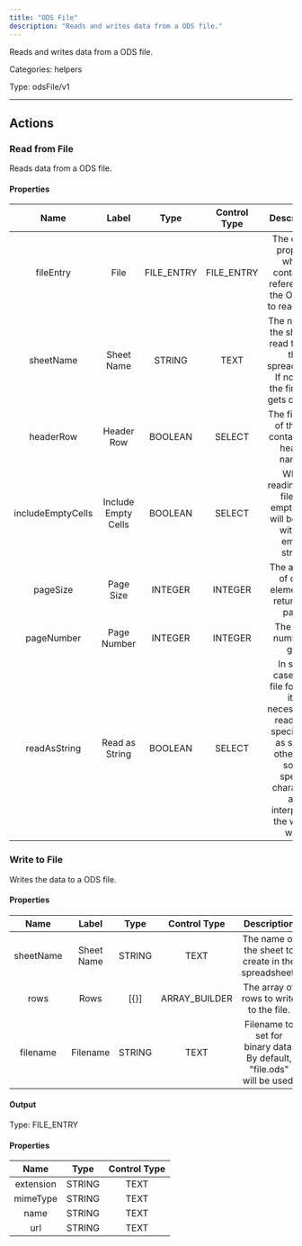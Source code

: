 ```yaml
---
title: "ODS File"
description: "Reads and writes data from a ODS file."
---
```


Reads and writes data from a ODS file.


Categories: helpers


Type: odsFile/v1

<hr />




## Actions


### Read from File
Reads data from a ODS file.

#### Properties

|      Name       |      Label     |     Type     |     Control Type     |     Description     |     Required        |
|:--------------:|:--------------:|:------------:|:--------------------:|:-------------------:|:-------------------:|
| fileEntry | File | FILE_ENTRY | FILE_ENTRY  |  The object property which contains a reference to the ODS file to read from.  |  true  |
| sheetName | Sheet Name | STRING | TEXT  |  The name of the sheet to read from in the spreadsheet. If not set, the first one gets chosen.  |  null  |
| headerRow | Header Row | BOOLEAN | SELECT  |  The first row of the file contains the header names.  |  null  |
| includeEmptyCells | Include Empty Cells | BOOLEAN | SELECT  |  When reading from file the empty cells will be filled with an empty string.  |  null  |
| pageSize | Page Size | INTEGER | INTEGER  |  The amount of child elements to return in a page.  |  null  |
| pageNumber | Page Number | INTEGER | INTEGER  |  The page number to get.  |  null  |
| readAsString | Read as String | BOOLEAN | SELECT  |  In some cases and file formats, it is necessary to read data specifically as string, otherwise some special characters are interpreted the wrong way.  |  null  |




### Write to File
Writes the data to a ODS file.

#### Properties

|      Name       |      Label     |     Type     |     Control Type     |     Description     |     Required        |
|:--------------:|:--------------:|:------------:|:--------------------:|:-------------------:|:-------------------:|
| sheetName | Sheet Name | STRING | TEXT  |  The name of the sheet to create in the spreadsheet.  |  null  |
| rows | Rows | [{}] | ARRAY_BUILDER  |  The array of rows to write to the file.  |  true  |
| filename | Filename | STRING | TEXT  |  Filename to set for binary data. By default, "file.ods" will be used.  |  true  |


#### Output



Type: FILE_ENTRY


#### Properties

|     Name     |     Type     |     Control Type     |
|:------------:|:------------:|:--------------------:|
| extension | STRING | TEXT  |
| mimeType | STRING | TEXT  |
| name | STRING | TEXT  |
| url | STRING | TEXT  |








